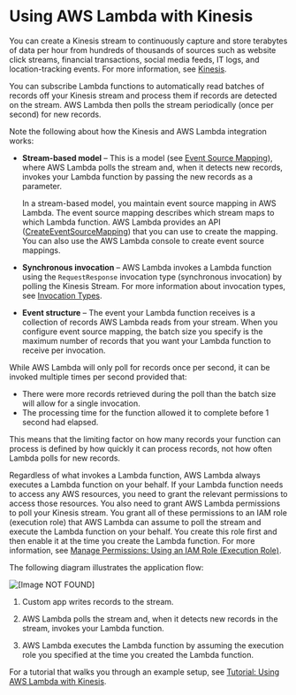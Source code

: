 # Using AWS Lambda with Kinesis<a name="with-kinesis"></a>

You can create a Kinesis stream to continuously capture and store terabytes of data per hour from hundreds of thousands of sources such as website click streams, financial transactions, social media feeds, IT logs, and location\-tracking events\. For more information, see [Kinesis](https://aws.amazon.com/kinesis/)\. 

You can subscribe Lambda functions to automatically read batches of records off your Kinesis stream and process them if records are detected on the stream\. AWS Lambda then polls the stream periodically \(once per second\) for new records\.

Note the following about how the Kinesis and AWS Lambda integration works:
+ **Stream\-based model** – This is a model \(see [Event Source Mapping](invocation-options.md#intro-invocation-modes)\), where AWS Lambda polls the stream and, when it detects new records, invokes your Lambda function by passing the new records as a parameter\. 

  In a stream\-based model, you maintain event source mapping in AWS Lambda\. The event source mapping describes which stream maps to which Lambda function\. AWS Lambda provides an API \([CreateEventSourceMapping](API_CreateEventSourceMapping.md)\) that you can use to create the mapping\. You can also use the AWS Lambda console to create event source mappings\. 
+ **Synchronous invocation** – AWS Lambda invokes a Lambda function using the `RequestResponse` invocation type \(synchronous invocation\) by polling the Kinesis Stream\. For more information about invocation types, see [Invocation Types](invocation-options.md)\. 
+ **Event structure** – The event your Lambda function receives is a collection of records AWS Lambda reads from your stream\. When you configure event source mapping, the batch size you specify is the maximum number of records that you want your Lambda function to receive per invocation\.

While AWS Lambda will only poll for records once per second, it can be invoked multiple times per second provided that:
+ There were more records retrieved during the poll than the batch size will allow for a single invocation\.
+ The processing time for the function allowed it to complete before 1 second had elapsed\.

This means that the limiting factor on how many records your function can process is defined by how quickly it can process records, not how often Lambda polls for new records\.

Regardless of what invokes a Lambda function, AWS Lambda always executes a Lambda function on your behalf\. If your Lambda function needs to access any AWS resources, you need to grant the relevant permissions to access those resources\. You also need to grant AWS Lambda permissions to poll your Kinesis stream\. You grant all of these permissions to an IAM role \(execution role\) that AWS Lambda can assume to poll the stream and execute the Lambda function on your behalf\. You create this role first and then enable it at the time you create the Lambda function\. For more information, see [Manage Permissions: Using an IAM Role \(Execution Role\)](intro-permission-model.md#lambda-intro-execution-role)\.

The following diagram illustrates the application flow:

![\[Image NOT FOUND\]](http://docs.aws.amazon.com/lambda/latest/dg/images/kinesis-pull-10.png)

1. Custom app writes records to the stream\.

1. AWS Lambda polls the stream and, when it detects new records in the stream, invokes your Lambda function\.

1. AWS Lambda executes the Lambda function by assuming the execution role you specified at the time you created the Lambda function\.

For a tutorial that walks you through an example setup, see [Tutorial: Using AWS Lambda with Kinesis](with-kinesis-example.md)\.